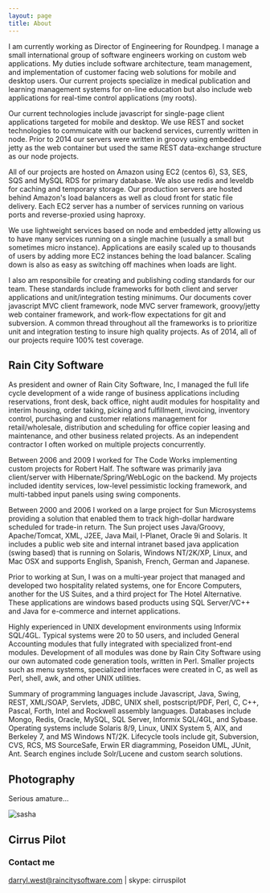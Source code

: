 ```yaml
---
layout: page
title: About
---
```


I am currently working as Director of Engineering for Roundpeg.  I manage a small international group of software engineers working on custom web applications.  My duties include software architecture, team management, and implementation of customer facing web solutions for mobile and desktop users.  Our current projects specialize in medical publication and learning management systems for on-line education but also include web applications for real-time control applications (my roots).

Our current technologies include javascript for single-page client applications targeted for mobile and desktop.  We use REST and socket technologies to commuicate with our backend services, currently written in node.  Prior to 2014 our servers were written in groovy using embedded jetty as the web container but used the same REST data-exchange structure as our node projects.

All of our projects are hosted on Amazon using EC2 (centos 6), S3, SES, SQS and MySQL RDS for primary database.  We also use redis and leveldb for caching and temporary storage.  Our production servers are hosted behind Amazon's load balancers as well as cloud front for static file delivery.  Each EC2 server has a number of services running on various ports and reverse-proxied using haproxy.  

We use lightweight services based on node and embedded jetty allowing us to have many services running on a single machine (usually a small but sometimes micro instance).  Applications are easily scaled up to thousands of users by adding more EC2 instances behing the load balancer.  Scaling down is also as easy as switching off machines when loads are light.

I also am responsibile for creating and publishing coding standards for our team.  These standards include frameworks for both client and server applications and unit/integration testing minimums.  Our documents cover javascript MVC client framework, node MVC server framework, groovy/jetty web container framework, and work-flow   expectations for git and subversion.  A common thread throughout all the frameworks is to prioritize unit and integration testing to insure high quality projects.  As of 2014, all of our projects require 100% test coverage.

## Rain City Software

As president and owner of Rain City Software, Inc, I managed the full life cycle development of a wide range of business applications including reservations, front desk, back office, night audit modules for hospitality and interim housing, order taking, picking and fulfillment, invoicing, inventory control, purchasing and customer relations management for retail/wholesale, distribution and scheduling for office copier leasing and maintenance, and other business related projects.  As an independent contractor I often worked on multiple projects concurrently.

Between 2006 and 2009 I worked for The Code Works implementing custom projects for Robert Half.  The software was primarily java client/server with Hibernate/Spring/WebLogic on the backend.  My projects included identity services, low-level pessimistic locking framework, and multi-tabbed input panels using swing components.

Between 2000 and 2006 I worked on a large project for Sun Microsystems providing a solution that enabled them to track high-dollar hardware scheduled for trade-in return. The Sun project uses Java/Groovy, Apache/Tomcat, XML, J2EE, Java Mail, I-Planet, Oracle 9i and Solaris. It includes a public web site and internal intranet based java application (swing based) that is running on Solaris, Windows NT/2K/XP, Linux, and Mac OSX and supports English, Spanish, French, German and Japanese.

Prior to working at Sun, I was on a multi-year project that managed and developed two hospitality related systems, one for Encore Computers, another for the US Suites, and a third project for The Hotel Alternative. These applications are windows based products using SQL Server/VC++ and Java for e-commerce and internet applications.

Highly experienced in UNIX development environments using Informix SQL/4GL. Typical systems were 20 to 50 users, and included General Accounting modules that fully integrated with specialized front-end modules. Development of all modules was done by Rain City Software using our own automated code generation tools, written in Perl. Smaller projects such as menu systems, specialized interfaces were created in C, as well as Perl, shell, awk, and other UNIX utilities.

Summary of programming languages include Javascript, Java, Swing, REST, XML/SOAP, Servlets, JDBC, UNIX shell, postscript/PDF, Perl, C, C++, Pascal, Forth, Intel and Rockwell assembly languages. Databases include Mongo, Redis, Oracle, MySQL, SQL Server, Informix SQL/4GL, and Sybase. Operating systems include Solaris 8/9, Linux, UNIX System 5, AIX, and Berkeley 7, and MS Windows NT/2K. Lifecycle tools include git, Subversion, CVS, RCS, MS SourceSafe, Erwin ER diagramming, Poseidon UML, JUnit, Ant.  Search engines include Solr/Lucene and custom search solutions.

## Photography

Serious amature...

![sasha](../images/sasha-sparkle.jpg)

## Cirrus Pilot


### Contact me

[darryl.west@raincitysoftware.com](mailto:darryl.west@raincitysoftware.com) | skype: cirruspilot


